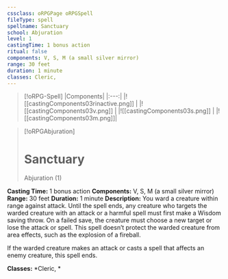 ```yaml
---
cssclass: oRPGPage oRPGSpell
fileType: spell
spellname: Sanctuary
school: Abjuration
level: 1
castingTime: 1 bonus action
ritual: false
components: V, S, M (a small silver mirror)
range: 30 feet
duration: 1 minute
classes: Cleric,
---
```

> [!oRPG-Spell]
> |Components|
> |:---:|
> |![[castingComponents03rinactive.png]] |
> |![[castingComponents03v.png]] |
> |![[castingComponents03s.png]] |
> |![[castingComponents03m.png]]|

> [!oRPGAbjuration]
>#  Sanctuary
> Abjuration  (1)

**Casting Time:** 1 bonus action
**Components:** V, S, M (a small silver mirror)
**Range:** 30 feet
**Duration:**  1 minute
**Description:**
You ward a creature within range against attack. Until the spell ends, any creature who targets the warded creature with an attack or a harmful spell must first make a Wisdom saving throw. On a failed save, the creature must choose a new target or lose the attack or spell. This spell doesn’t protect the warded creature from area effects, such as the explosion of a fireball.



 If the warded creature makes an attack or casts a spell that affects an enemy creature, this spell ends.



**Classes:**  *Cleric, *


